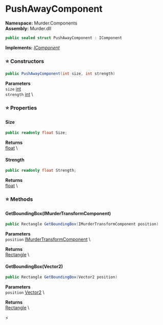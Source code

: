 # PushAwayComponent

**Namespace:** Murder.Components \
**Assembly:** Murder.dll

```csharp
public sealed struct PushAwayComponent : IComponent
```

**Implements:** _[IComponent](../../Bang/Components/IComponent.html)_

### ⭐ Constructors
```csharp
public PushAwayComponent(int size, int strength)
```

**Parameters** \
`size` [int](https://learn.microsoft.com/en-us/dotnet/api/System.Int32?view=net-7.0) \
`strength` [int](https://learn.microsoft.com/en-us/dotnet/api/System.Int32?view=net-7.0) \

### ⭐ Properties
#### Size
```csharp
public readonly float Size;
```

**Returns** \
[float](https://learn.microsoft.com/en-us/dotnet/api/System.Single?view=net-7.0) \
#### Strength
```csharp
public readonly float Strength;
```

**Returns** \
[float](https://learn.microsoft.com/en-us/dotnet/api/System.Single?view=net-7.0) \
### ⭐ Methods
#### GetBoundingBox(IMurderTransformComponent)
```csharp
public Rectangle GetBoundingBox(IMurderTransformComponent position)
```

**Parameters** \
`position` [IMurderTransformComponent](../../Murder/Components/IMurderTransformComponent.html) \

**Returns** \
[Rectangle](../../Murder/Core/Geometry/Rectangle.html) \

#### GetBoundingBox(Vector2)
```csharp
public Rectangle GetBoundingBox(Vector2 position)
```

**Parameters** \
`position` [Vector2](https://learn.microsoft.com/en-us/dotnet/api/System.Numerics.Vector2?view=net-7.0) \

**Returns** \
[Rectangle](../../Murder/Core/Geometry/Rectangle.html) \



⚡